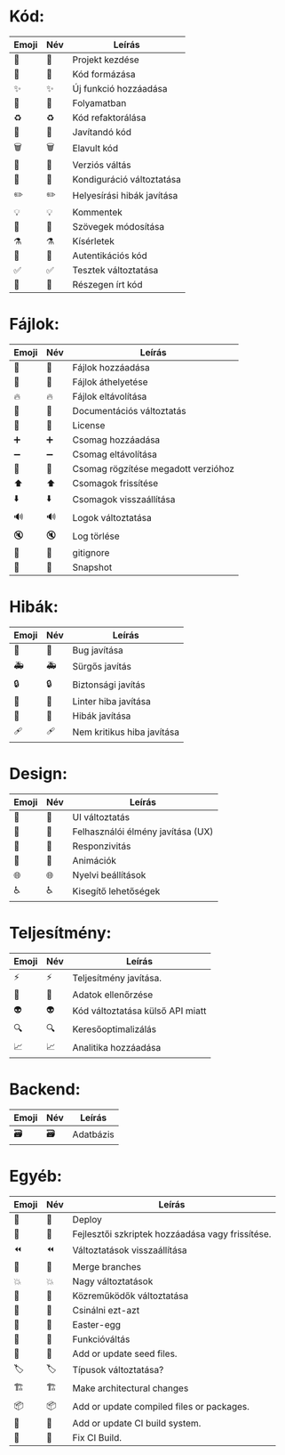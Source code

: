 # Kód:

| Emoji | Név                | Leírás                     |
| ----- | ------------------ | -------------------------- |
| 🎉    | :tada:             | Projekt kezdése            |
| 🎨    | :art:              | Kód formázása              |
| ✨    | :sparkles:         | Új funkció hozzáadása      |
| 🚧    | :construction:     | Folyamatban                |
| ♻️    | :recycle:          | Kód refaktorálása          |
| 💩    | :poop:             | Javítandó kód              |
| 🗑     | :wastebasket:      | Elavult kód                |
| 🔖    | :bookmark:         | Verziós váltás             |
| 🔧    | :wrench:           | Kondiguráció változtatása  |
| ✏️    | :pencil2:          | Helyesírási hibák javítása |
| 💡    | :bulb:             | Kommentek                  |
| 💬    | :speech_balloon:   | Szövegek módosítása        |
| ⚗     | :alembic:          | Kísérletek                 |
| 🛂    | :passport_control: | Autentikációs kód          |
| ✅    | :white_check_mark: | Tesztek változtatása       |
| 🍻    | :beers:            | Részegen írt kód           |

# Fájlok:

| Emoji | Név                | Leírás                              |
| ----- | ------------------ | ----------------------------------- |
| 🍱    | :bento:            | Fájlok hozzáadása                   |
| 🚚    | :truck:            | Fájlok áthelyetése                  |
| 🔥    | :fire:             | Fájlok eltávolítása                 |
| 📝    | :memo:             | Documentációs változtatás           |
| 📄    | :page_facing_up:   | License                             |
| ➕    | :heavy_plus_sign:  | Csomag hozzáadása                   |
| ➖    | :heavy_minus_sign: | Csomag eltávolítása                 |
| 📌    | :pushpin:          | Csomag rögzítése megadott verzióhoz |
| ⬆️    | :arrow_up:         | Csomagok frissítése                 |
| ⬇️    | :arrow_down:       | Csomagok visszaállítása             |
| 🔊    | :loud_sound:       | Logok változtatása                  |
| 🔇    | :mute:             | Log törlése                         |
| 🙈    | :see_no_evil:      | gitignore                           |
| 📸    | :camera_flash:     | Snapshot                            |

# Hibák:

| Emoji | Név                | Leírás                     |
| ----- | ------------------ | -------------------------- |
| 🐛    | :bug:              | Bug javítása               |
| 🚑    | :ambulance:        | Sürgős javítás             |
| 🔒    | :lock:             | Biztonsági javítás         |
| 🚨    | :rotating_light:   | Linter hiba javítása       |
| 🥅    | :goal_net:         | Hibák javítása             |
| 🩹    | :adhesive_bandage: | Nem kritikus hiba javítása |

# Design:

| Emoji | Név                    | Leírás                            |
| ----- | ---------------------- | --------------------------------- |
| 💄    | :lipstick:             | UI változtatás                    |
| 🚸    | :children_crossing:    | Felhasználói élmény javítása (UX) |
| 📱    | :iphone:               | Responzivitás                     |
| 💫    | :dizzy:                | Animációk                         |
| 🌐    | :globe_with_meridians: | Nyelvi beállítások                |
| ♿️   | :wheelchair:           | Kisegítő lehetőségek              |

# Teljesítmény:

| Emoji | Név                        | Leírás                           |
| ----- | -------------------------- | -------------------------------- |
| ⚡️   | :zap:                      | Teljesítmény javítása.           |
| 🧐    | :monocle_face:             | Adatok ellenőrzése               |
| 👽    | :alien:                    | Kód változtatása külső API miatt |
| 🔍    | :mag:                      | Keresőoptimalizálás              |
| 📈    | :chart_with_upwards_trend: | Analitika hozzáadása             |

# Backend:

| Emoji | Név             | Leírás    |
| ----- | --------------- | --------- |
| 🗃     | :card_file_box: | Adatbázis |

# Egyéb:

| Emoji | Név                         | Leírás                                           |
| ----- | --------------------------- | ------------------------------------------------ |
| 🚀    | :rocket:                    | Deploy                                           |
| 🔨    | :hammer:                    | Fejlesztői szkriptek hozzáadása vagy frissítése. |
| ⏪    | :rewind:                    | Változtatások visszaállítása                     |
| 🔀    | :twisted_rightwards_arrows: | Merge branches                                   |
| 💥    | :boom:                      | Nagy változtatások                               |
| 👥    | :busts_in_silhouette:       | Közreműködők változtatása                        |
| 🤡    | :clown_face:                | Csinálni ezt-azt                                 |
| 🥚    | :egg:                       | Easter-egg                                       |
| 🚩    | :triangular_flag_on_post:   | Funkcióváltás                                    |
| 🌱    | :seedling:                  | Add or update seed files.                        |
| 🏷️    | :label:                     | Típusok változtatása?                            |
| 🏗     | :building_construction:     | Make architectural changes                       |
| 📦    | :package:                   | Add or update compiled files or packages.        |
| 👷    | :construction_worker:       | Add or update CI build system.                   |
| 💚    | :green_heart:               | Fix CI Build.                                    |

